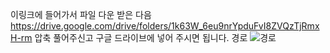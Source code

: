 이링크에 들어가서 파일 다운 받은 다음 https://drive.google.com/drive/folders/1k63W_6eu9nrYpduFvI8ZVQzTjRmxH-rm
압축 풀어주신고 구글 드라이브에 넣어 주시면 됩니다. 경로
![경로](https://user-images.githubusercontent.com/116787968/236609998-c253a519-6d41-454d-a7ae-917d187b5ece.png)
